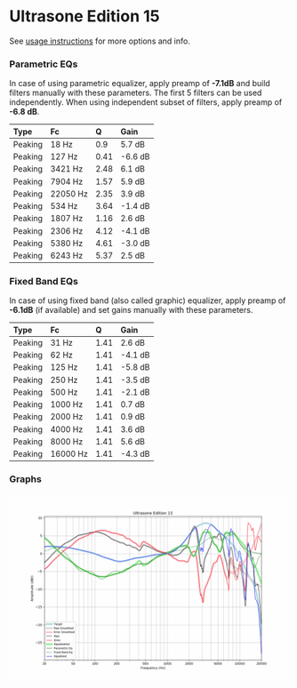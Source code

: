 # Ultrasone Edition 15
See [usage instructions](https://github.com/jaakkopasanen/AutoEq#usage) for more options and info.

### Parametric EQs
In case of using parametric equalizer, apply preamp of **-7.1dB** and build filters manually
with these parameters. The first 5 filters can be used independently.
When using independent subset of filters, apply preamp of **-6.8 dB**.

| Type    | Fc       |    Q | Gain    |
|:--------|:---------|:-----|:--------|
| Peaking | 18 Hz    | 0.9  | 5.7 dB  |
| Peaking | 127 Hz   | 0.41 | -6.6 dB |
| Peaking | 3421 Hz  | 2.48 | 6.1 dB  |
| Peaking | 7904 Hz  | 1.57 | 5.9 dB  |
| Peaking | 22050 Hz | 2.35 | 3.9 dB  |
| Peaking | 534 Hz   | 3.64 | -1.4 dB |
| Peaking | 1807 Hz  | 1.16 | 2.6 dB  |
| Peaking | 2306 Hz  | 4.12 | -4.1 dB |
| Peaking | 5380 Hz  | 4.61 | -3.0 dB |
| Peaking | 6243 Hz  | 5.37 | 2.5 dB  |

### Fixed Band EQs
In case of using fixed band (also called graphic) equalizer, apply preamp of **-6.1dB**
(if available) and set gains manually with these parameters.

| Type    | Fc       |    Q | Gain    |
|:--------|:---------|:-----|:--------|
| Peaking | 31 Hz    | 1.41 | 2.6 dB  |
| Peaking | 62 Hz    | 1.41 | -4.1 dB |
| Peaking | 125 Hz   | 1.41 | -5.8 dB |
| Peaking | 250 Hz   | 1.41 | -3.5 dB |
| Peaking | 500 Hz   | 1.41 | -2.1 dB |
| Peaking | 1000 Hz  | 1.41 | 0.7 dB  |
| Peaking | 2000 Hz  | 1.41 | 0.9 dB  |
| Peaking | 4000 Hz  | 1.41 | 3.6 dB  |
| Peaking | 8000 Hz  | 1.41 | 5.6 dB  |
| Peaking | 16000 Hz | 1.41 | -4.3 dB |

### Graphs
![](./Ultrasone%20Edition%2015.png)